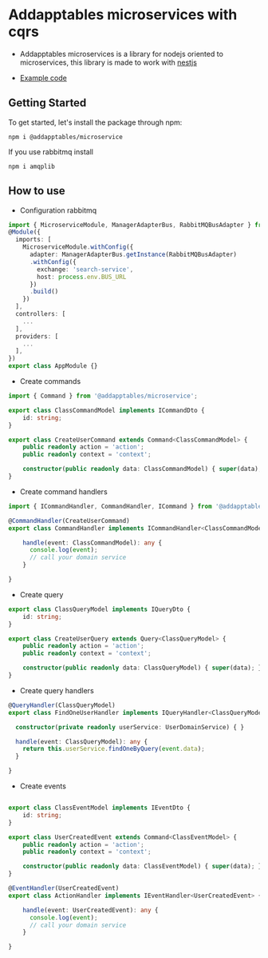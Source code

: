 # Addapptables microservices with cqrs

- Addapptables microservices is a library for nodejs oriented to microservices,
this library is made to work with [nestjs](https://docs.nestjs.com/)

- [Example code](https://github.com/addapptables/example-service)

## Getting Started
To get started, let's install the package through npm:

```
npm i @addapptables/microservice
```

If you use rabbitmq install
```
npm i amqplib
```

## How to use

- Configuration rabbitmq
```typescript
import { MicroserviceModule, ManagerAdapterBus, RabbitMQBusAdapter } from '@addapptables/microservice';
@Module({
  imports: [
    MicroserviceModule.withConfig({
      adapter: ManagerAdapterBus.getInstance(RabbitMQBusAdapter)
      .withConfig({
        exchange: 'search-service',
        host: process.env.BUS_URL
      })
      .build()
    })
  ],
  controllers: [
    ...
  ],
  providers: [
    ...
  ],
})
export class AppModule {}
```

- Create commands

```typescript
import { Command } from '@addapptables/microservice';

export class ClassCommandModel implements ICommandDto {
    id: string;
}

export class CreateUserCommand extends Command<ClassCommandModel> {
    public readonly action = 'action';
    public readonly context = 'context';

    constructor(public readonly data: ClassCommandModel) { super(data); }
}
```

- Create command handlers
```typescript
import { ICommandHandler, CommandHandler, ICommand } from '@addapptables/cqrs';

@CommandHandler(CreateUserCommand)
export class CommandHandler implements ICommandHandler<ClassCommandModel> {

    handle(event: ClassCommandModel): any {
      console.log(event);
      // call your domain service
    }

}
```

- Create query

```typescript
export class ClassQueryModel implements IQueryDto {
    id: string;
}

export class CreateUserQuery extends Query<ClassQueryModel> {
    public readonly action = 'action';
    public readonly context = 'context';

    constructor(public readonly data: ClassQueryModel) { super(data); }
}
```

- Create query handlers
```typescript
@QueryHandler(ClassQueryModel)
export class FindOneUserHandler implements IQueryHandler<ClassQueryModel> {

  constructor(private readonly userService: UserDomainService) { }

  handle(event: ClassQueryModel): any {
    return this.userService.findOneByQuery(event.data);
  }

}
```

- Create events

```typescript

export class ClassEventModel implements IEventDto {
    id: string;
}

export class UserCreatedEvent extends Command<ClassEventModel> {
    public readonly action = 'action';
    public readonly context = 'context';

    constructor(public readonly data: ClassEventModel) { super(data); }
}
```

```typescript
@EventHandler(UserCreatedEvent)
export class ActionHandler implements IEventHandler<UserCreatedEvent> {

    handle(event: UserCreatedEvent): any {
      console.log(event);
      // call your domain service
    }

}
```


